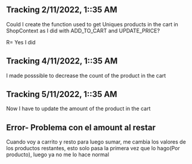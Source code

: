 ## Tracking 2/11/2022, 1::35 AM

Could I create the function used to get Uniques products in the cart in ShopContext as I did with ADD_TO_CART and  UPDATE_PRICE?

R= Yes I did

## Tracking 4/11/2022, 1::35 AM

I made posssible to decrease the count of the product in the cart

## Tracking 5/11/2022, 1::35 AM

Now I have to update the amount of the product in the cart

## Error- Problema con el amount al restar 

Cuando voy a carrito y resto para luego sumar, me cambia los valores de los productos restantes, esto solo pasa la primera vez que lo hago(Por producto), luego ya no me lo hace normal
